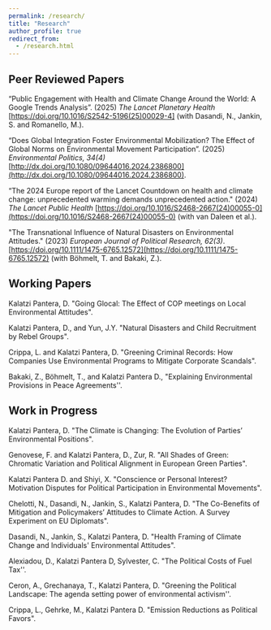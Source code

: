 ```yaml
---
permalink: /research/
title: "Research"
author_profile: true
redirect_from: 
  - /research.html
---
```

## Peer Reviewed Papers

“Public Engagement with Health and Climate Change Around the World: A Google Trends Analysis”. (2025)  _The Lancet Planetary Health_ [https://doi.org/10.1016/S2542-5196(25)00029-4] (with Dasandi, N., Jankin, S. and Romanello, M.).

“Does Global Integration Foster Environmental Mobilization? The Effect of Global Norms on Environmental Movement Participation”. (2025) _Environmental Politics, 34(4)_ [http://dx.doi.org/10.1080/09644016.2024.2386800](http://dx.doi.org/10.1080/09644016.2024.2386800).

“The 2024 Europe report of the Lancet Countdown on health and climate change: unprecedented warming demands unprecedented action." (2024) _The Lancet Public Health_ [https://doi.org/10.1016/S2468-2667(24)00055-0](https://doi.org/10.1016/S2468-2667(24)00055-0) (with van Daleen et al.).

 "The Transnational Influence of Natural Disasters on Environmental Attitudes."  (2023) _European Journal of Political Research, 62(3)_. [https://doi.org/10.1111/1475-6765.12572](https://doi.org/10.1111/1475-6765.12572) (with  Böhmelt, T. and Bakaki, Z.).

## Working Papers

Kalatzi Pantera, D. "Going Glocal: The Effect of COP meetings on Local Environmental Attitudes".

Kalatzi Pantera, D., and Yun, J.Y. "Natural Disasters and Child Recruitment by Rebel Groups".

Crippa, L. and Kalatzi Pantera, D. "Greening Criminal Records: How Companies Use Environmental Programs to Mitigate Corporate Scandals".

Bakaki, Z., Böhmelt, T., and Kalatzi Pantera D., "Explaining Environmental Provisions in Peace Agreements''.

## Work in Progress

Kalatzi Pantera, D. "The Climate is Changing: The Evolution of Parties’ Environmental Positions".

Genovese, F. and Kalatzi Pantera, D., Zur, R. "All Shades of Green: Chromatic Variation and Political Alignment in European Green Parties".

Kalatzi Pantera D. and Shiyi, X. "Conscience or Personal Interest? Motivation Disputes for Political Participation in Environmental Movements".

Chelotti, N., Dasandi, N.,  Jankin, S., Kalatzi Pantera, D. "The Co-Benefits of Mitigation and Policymakers’ Attitudes to Climate Action. A Survey Experiment on EU Diplomats".

Dasandi, N., Jankin, S., Kalatzi Pantera, D. "Health Framing of Climate Change and Individuals' Environmental Attitudes".

Alexiadou, D., Kalatzi Pantera D, Sylvester, C. "The Political Costs of Fuel Tax''.

Ceron, A., Grechanaya, T., Kalatzi Pantera, D. "Greening the Political Landscape: The agenda setting power of environmental activism''.

Crippa, L., Gehrke, M., Kalatzi Pantera D. "Emission Reductions as Political Favors".
